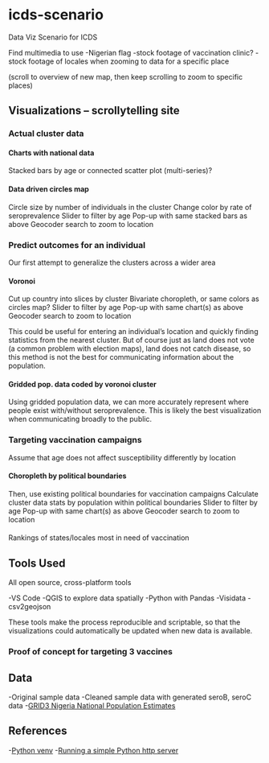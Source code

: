 # icds-scenario

Data Viz Scenario for ICDS

Find multimedia to use
-Nigerian flag
-stock footage of vaccination clinic?
-stock footage of locales when zooming to data for a specific place

(scroll to overview of new map, then keep scrolling to zoom to specific places)

## Visualizations – scrollytelling site

### Actual cluster data

#### Charts with national data

Stacked bars by age or connected scatter plot (multi-series)?

#### Data driven circles map

Circle size by number of individuals in the cluster
Change color by rate of seroprevalence
Slider to filter by age
Pop-up with same stacked bars as above
Geocoder search to zoom to location

### Predict outcomes for an individual

Our first attempt to generalize the clusters across a wider area

#### Voronoi

Cut up country into slices by cluster
Bivariate choropleth, or same colors as circles map?
Slider to filter by age
Pop-up with same chart(s) as above
Geocoder search to zoom to location

This could be useful for entering an individual’s location and quickly finding statistics from the nearest cluster.
But of course just as land does not vote (a common problem with election maps), land does not catch disease, so this method is not the best for communicating information about the population.

#### Gridded pop. data coded by voronoi cluster

Using gridded population data, we can more accurately represent where people exist with/without seroprevalence.
This is likely the best visualization when communicating broadly to the public.

### Targeting vaccination campaigns

Assume that age does not affect susceptibility differently by location

#### Choropleth by political boundaries

Then, use existing political boundaries for vaccination campaigns
Calculate cluster data stats by population within political boundaries
Slider to filter by age
Pop-up with same chart(s) as above
Geocoder search to zoom to location

####

Rankings of states/locales most in need of vaccination

## Tools Used

All open source, cross-platform tools

-VS Code
-QGIS to explore data spatially
-Python with Pandas
-Visidata
-csv2geojson

These tools make the process reproducible and scriptable, so that the visualizations could automatically be updated when new data is available.

### Proof of concept for targeting 3 vaccines

## Data

-Original sample data
-Cleaned sample data with generated seroB, seroC data
-[GRID3 Nigeria National Population Estimates](https://grid3.gov.ng/dataset/national-population-estimates/resources)

## References

-[Python venv](https://python.land/virtual-environments/virtualenv)
-[Running a simple Python http server](https://developer.mozilla.org/en-US/docs/Learn/Common_questions/set_up_a_local_testing_server)